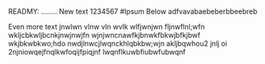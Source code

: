 READMY:
........
New text 
1234567
#Ipsum Below
adfvavabaebeberbbeebreb

Even more text
jnwlwn	vlnw	vln	wvlk	wlfjwnjwn	fljnwflnl;wfn
wkljcbkwljbcnkjnwjnwjfn
wjnjwncnawfkjbnwkfbkwjbfkjbwf
wkjbkwbkwo;hdo	nwdjlnwcjlwqnckhlqbkbw;wjn
akljbqwhou2	jnlj	oi	2njniowqejfnqlkwfoqijfpiqjnf
lwqnflkuwbfiubwfubwqnf

